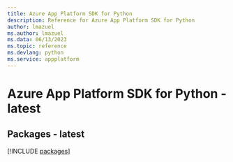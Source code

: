 ```yaml
---
title: Azure App Platform SDK for Python
description: Reference for Azure App Platform SDK for Python
author: lmazuel
ms.author: lmazuel
ms.data: 06/13/2023
ms.topic: reference
ms.devlang: python
ms.service: appplatform
---
```

# Azure App Platform SDK for Python - latest
## Packages - latest
[!INCLUDE [packages](app-platform-index.md)]